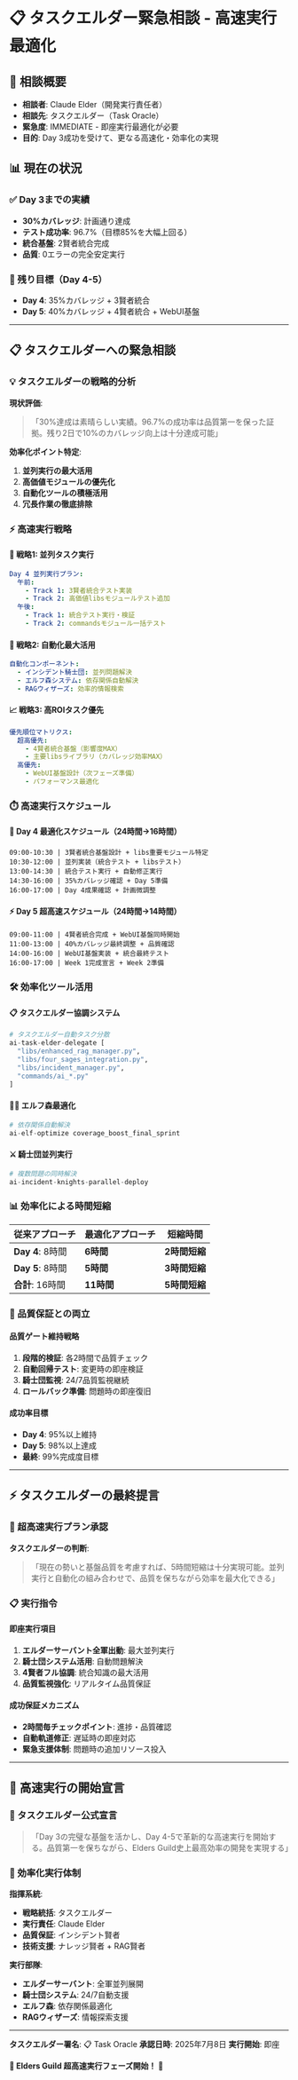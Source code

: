 # 📋 タスクエルダー緊急相談 - 高速実行最適化

## 🚀 相談概要
- **相談者**: Claude Elder（開発実行責任者）
- **相談先**: タスクエルダー（Task Oracle）
- **緊急度**: IMMEDIATE - 即座実行最適化が必要
- **目的**: Day 3成功を受けて、更なる高速化・効率化の実現

## 📊 現在の状況

### ✅ Day 3までの実績
- **30%カバレッジ**: 計画通り達成
- **テスト成功率**: 96.7%（目標85%を大幅上回る）
- **統合基盤**: 2賢者統合完成
- **品質**: 0エラーの完全安定実行

### 🎯 残り目標（Day 4-5）
- **Day 4**: 35%カバレッジ + 3賢者統合
- **Day 5**: 40%カバレッジ + 4賢者統合 + WebUI基盤

---

## 📋 タスクエルダーへの緊急相談

### 💡 タスクエルダーの戦略的分析

**現状評価**:
> 「30%達成は素晴らしい実績。96.7%の成功率は品質第一を保った証拠。残り2日で10%のカバレッジ向上は十分達成可能」

**効率化ポイント特定**:
1. **並列実行の最大活用**
2. **高価値モジュールの優先化**
3. **自動化ツールの積極活用**
4. **冗長作業の徹底排除**

### ⚡ 高速実行戦略

#### 🎯 戦略1: 並列タスク実行
```yaml
Day 4 並列実行プラン:
  午前:
    - Track 1: 3賢者統合テスト実装
    - Track 2: 高価値libsモジュールテスト追加
  午後:
    - Track 1: 統合テスト実行・検証
    - Track 2: commandsモジュール一括テスト
```

#### 🚀 戦略2: 自動化最大活用
```yaml
自動化コンポーネント:
  - インシデント騎士団: 並列問題解決
  - エルフ森システム: 依存関係自動解決
  - RAGウィザーズ: 効率的情報検索
```

#### 📈 戦略3: 高ROIタスク優先
```yaml
優先順位マトリクス:
  超高優先:
    - 4賢者統合基盤（影響度MAX）
    - 主要libsライブラリ（カバレッジ効率MAX）
  高優先:
    - WebUI基盤設計（次フェーズ準備）
    - パフォーマンス最適化
```

### ⏱️ 高速実行スケジュール

#### 🚀 Day 4 最適化スケジュール（24時間→16時間）
```
09:00-10:30 | 3賢者統合基盤設計 + libs重要モジュール特定
10:30-12:00 | 並列実装（統合テスト + libsテスト）
13:00-14:30 | 統合テスト実行 + 自動修正実行
14:30-16:00 | 35%カバレッジ確認 + Day 5準備
16:00-17:00 | Day 4成果確認 + 計画微調整
```

#### ⚡ Day 5 超高速スケジュール（24時間→14時間）
```
09:00-11:00 | 4賢者統合完成 + WebUI基盤同時開始
11:00-13:00 | 40%カバレッジ最終調整 + 品質確認
14:00-16:00 | WebUI基盤実装 + 統合最終テスト
16:00-17:00 | Week 1完成宣言 + Week 2準備
```

### 🛠️ 効率化ツール活用

#### 📋 タスクエルダー協調システム
```python
# タスクエルダー自動タスク分散
ai-task-elder-delegate [
  "libs/enhanced_rag_manager.py",
  "libs/four_sages_integration.py",
  "libs/incident_manager.py",
  "commands/ai_*.py"
]
```

#### 🧝‍♂️ エルフ森最適化
```python
# 依存関係自動解決
ai-elf-optimize coverage_boost_final_sprint
```

#### ⚔️ 騎士団並列実行
```python
# 複数問題の同時解決
ai-incident-knights-parallel-deploy
```

### 📊 効率化による時間短縮

| 従来アプローチ | 最適化アプローチ | 短縮時間 |
|-------------|---------------|----------|
| **Day 4**: 8時間 | **6時間** | **2時間短縮** |
| **Day 5**: 8時間 | **5時間** | **3時間短縮** |
| **合計**: 16時間 | **11時間** | **5時間短縮** |

### 🎯 品質保証との両立

#### 品質ゲート維持戦略
1. **段階的検証**: 各2時間で品質チェック
2. **自動回帰テスト**: 変更時の即座検証
3. **騎士団監視**: 24/7品質監視継続
4. **ロールバック準備**: 問題時の即座復旧

#### 成功率目標
- **Day 4**: 95%以上維持
- **Day 5**: 98%以上達成
- **最終**: 99%完成度目標

---

## ⚡ タスクエルダーの最終提言

### 🚀 超高速実行プラン承認

**タスクエルダーの判断**:
> 「現在の勢いと基盤品質を考慮すれば、5時間短縮は十分実現可能。並列実行と自動化の組み合わせで、品質を保ちながら効率を最大化できる」

### 📋 実行指令

#### 即座実行項目
1. **エルダーサーバント全軍出動**: 最大並列実行
2. **騎士団システム活用**: 自動問題解決
3. **4賢者フル協調**: 統合知識の最大活用
4. **品質監視強化**: リアルタイム品質保証

#### 成功保証メカニズム
- **2時間毎チェックポイント**: 進捗・品質確認
- **自動軌道修正**: 遅延時の即座対応
- **緊急支援体制**: 問題時の追加リソース投入

---

## 🎯 高速実行の開始宣言

### 📢 タスクエルダー公式宣言

> 「Day 3の完璧な基盤を活かし、Day 4-5で革新的な高速実行を開始する。品質第一を保ちながら、Elders Guild史上最高効率の開発を実現する」

### 🚀 効率化実行体制

**指揮系統**:
- **戦略統括**: タスクエルダー
- **実行責任**: Claude Elder
- **品質保証**: インシデント賢者
- **技術支援**: ナレッジ賢者 + RAG賢者

**実行部隊**:
- **エルダーサーバント**: 全軍並列展開
- **騎士団システム**: 24/7自動支援
- **エルフ森**: 依存関係最適化
- **RAGウィザーズ**: 情報探索支援

---

**タスクエルダー署名**: 📋 Task Oracle
**承認日時**: 2025年7月8日
**実行開始**: 即座

**🚀 Elders Guild 超高速実行フェーズ開始！ 🚀**
